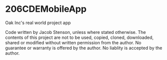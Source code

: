 # 206CDEMobileApp
Oak Inc's real world project app

Code written by Jacob Stenson, unless where stated otherwise. The contents of this project are not to be used, copied, cloned, downloaded, shared or modified without written permission from the author. No guarantee or warranty is offered by the author. No liablity is accepted by the author.
